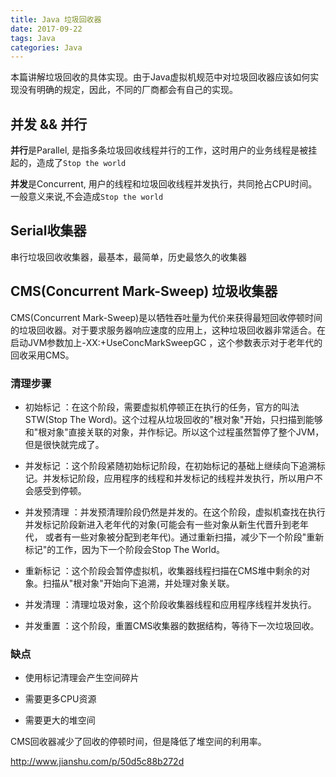 ```yaml
---
title: Java 垃圾回收器
date: 2017-09-22
tags: Java
categories: Java
---
```


本篇讲解垃圾回收的具体实现。由于Java虚拟机规范中对垃圾回收器应该如何实现没有明确的规定，因此，不同的厂商都会有自己的实现。

## 并发 && 并行

**并行**是Parallel, 是指多条垃圾回收线程并行的工作，这时用户的业务线程是被挂起的，造成了`Stop the world`

**并发**是Concurrent, 用户的线程和垃圾回收线程并发执行，共同抢占CPU时间。一般意义来说,不会造成`Stop the world`

## Serial收集器

串行垃圾回收收集器，最基本，最简单，历史最悠久的收集器

## CMS(Concurrent Mark-Sweep) 垃圾收集器

CMS(Concurrent Mark-Sweep)是以牺牲吞吐量为代价来获得最短回收停顿时间的垃圾回收器。对于要求服务器响应速度的应用上，这种垃圾回收器非常适合。在启动JVM参数加上-XX:+UseConcMarkSweepGC ，这个参数表示对于老年代的回收采用CMS。

### 清理步骤

+ 初始标记 ：在这个阶段，需要虚拟机停顿正在执行的任务，官方的叫法STW(Stop The Word)。这个过程从垃圾回收的"根对象"开始，只扫描到能够和"根对象"直接关联的对象，并作标记。所以这个过程虽然暂停了整个JVM，但是很快就完成了。

+ 并发标记 ：这个阶段紧随初始标记阶段，在初始标记的基础上继续向下追溯标记。并发标记阶段，应用程序的线程和并发标记的线程并发执行，所以用户不会感受到停顿。

+ 并发预清理 ：并发预清理阶段仍然是并发的。在这个阶段，虚拟机查找在执行并发标记阶段新进入老年代的对象(可能会有一些对象从新生代晋升到老年代， 或者有一些对象被分配到老年代)。通过重新扫描，减少下一个阶段"重新标记"的工作，因为下一个阶段会Stop The World。

+ 重新标记 ：这个阶段会暂停虚拟机，收集器线程扫描在CMS堆中剩余的对象。扫描从"根对象"开始向下追溯，并处理对象关联。

+ 并发清理 ：清理垃圾对象，这个阶段收集器线程和应用程序线程并发执行。

+ 并发重置 ：这个阶段，重置CMS收集器的数据结构，等待下一次垃圾回收。

### 缺点

+ 使用标记清理会产生空间碎片

+ 需要更多CPU资源

+ 需要更大的堆空间

CMS回收器减少了回收的停顿时间，但是降低了堆空间的利用率。

http://www.jianshu.com/p/50d5c88b272d
